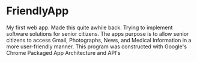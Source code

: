 FriendlyApp
===========

My first web app. Made this quite awhile back. 
Trying to implement software solutions for senior citizens. The apps purpose is to allow senior citizens to access Gmail, Photographs, News, and Medical Information in a more user-friendly manner. 
This program was constructed with Google's Chrome Packaged App Architecture and API's 
